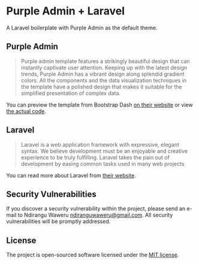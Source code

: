 # Purple Admin + Laravel

A Laravel boilerplate with Purple Admin as the default theme.

## Purple Admin

> Purple admin template features a strikingly beautiful design that can instantly captivate user attention. Keeping up with the latest design trends, Purple Admin has a vibrant design along splendid gradient colors. All the components and the data visualization techniques in the template have a polished design that makes it suitable for the simplified presentation of complex data.

You can preview the template from Bootstrap Dash [on their website](https://www.bootstrapdash.com/product/purple-free-admin-template) or view [the actual code](https://github.com/BootstrapDash/PurpleAdmin-Free-Admin-Template).

## Laravel

> Laravel is a web application framework with expressive, elegant syntax. We believe development must be an enjoyable and creative experience to be truly fulfilling. Laravel takes the pain out of development by easing common tasks used in many web projects

You can read more about Laravel from [their website](http://laravel.com).

## Security Vulnerabilities

If you discover a security vulnerability within the project, please send an e-mail to Ndirangu Waweru [ndiranguwaweru@gmail.com](mailto:ndiranguwaweru@gmail.com). All security vulnerabilities will be promptly addressed.

## License

The project is open-sourced software licensed under the [MIT license](https://opensource.org/licenses/MIT).
